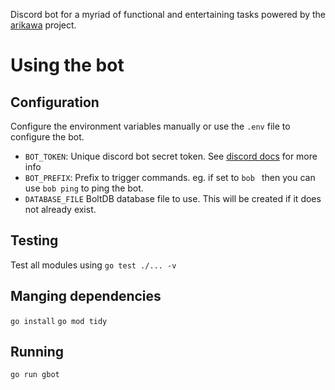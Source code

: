 Discord bot for a myriad of functional and entertaining tasks powered by the [arikawa](https://github.com/diamondburned/arikawa/tree/master) project.

# Using the bot

## Configuration
Configure the environment variables manually or use the `.env` file to configure the bot.
- `BOT_TOKEN`: Unique discord bot secret token. See [discord docs](https://discord.com/developers/docs/topics/oauth2) for more info
- `BOT_PREFIX`: Prefix to trigger commands. eg. if set to `bob ` then you can use `bob ping` to ping the bot.
- `DATABASE_FILE` BoltDB database file to use. This will be created if it does not already exist.

## Testing
Test all modules using `go test ./... -v`

## Manging dependencies
`go install`
`go mod tidy`

## Running
`go run gbot`
